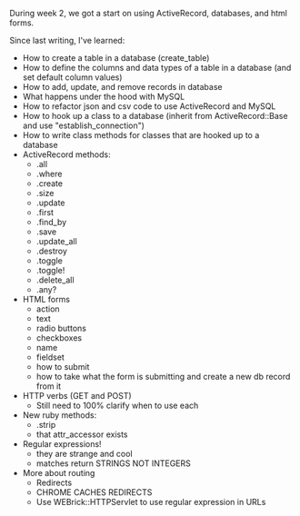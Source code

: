 During week 2, we got a start on using ActiveRecord, databases, and html forms.

Since last writing, I've learned:

- How to create a table in a database (create_table)
- How to define the columns and data types of a table in a database (and set default column values)
- How to add, update, and remove records in database
- What happens under the hood with MySQL
- How to refactor json and csv code to use ActiveRecord and MySQL
- How to hook up a class to a database (inherit from ActiveRecord::Base and use "establish_connection")
- How to write class methods for classes that are hooked up to a database
- ActiveRecord methods:
  - .all
  - .where
  - .create
  - .size
  - .update
  - .first
  - .find_by
  - .save
  - .update_all
  - .destroy
  - .toggle
  - .toggle!
  - .delete_all
  - .any?
- HTML forms
  - action
  - text
  - radio buttons
  - checkboxes
  - name
  - fieldset
  - how to submit
  - how to take what the form is submitting and create a new db record from it
- HTTP verbs (GET and POST)
  - Still need to 100% clarify when to use each
- New ruby methods:
  - .strip
  - that attr_accessor exists
- Regular expressions!
  - they are strange and cool
  - matches return STRINGS NOT INTEGERS
- More about routing
  - Redirects
  - CHROME CACHES REDIRECTS
  - Use WEBrick::HTTPServlet to use regular expression in URLs
